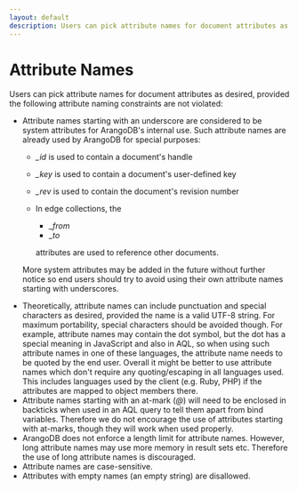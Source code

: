 ```yaml
---
layout: default
description: Users can pick attribute names for document attributes as desired, provided thefollowing attribute naming constraints are not violated
---
```

Attribute Names
===============

Users can pick attribute names for document attributes as desired, provided the
following attribute naming constraints are not violated:

- Attribute names starting with an underscore are considered to be system
  attributes for ArangoDB's internal use. Such attribute names are already used
  by ArangoDB for special purposes:
  - *_id* is used to contain a document's handle
  - *_key* is used to contain a document's user-defined key
  - *_rev* is used to contain the document's revision number
  - In edge collections, the
    - *_from*
    - *_to*

    attributes are used to reference other documents.

  More system attributes may be added in the future without further notice so
  end users should try to avoid using their own attribute names starting with
  underscores.

* Theoretically, attribute names can include punctuation and special characters
  as desired, provided the name is a valid UTF-8 string.  For maximum
  portability, special characters should be avoided though.  For example,
  attribute names may contain the dot symbol, but the dot has a special meaning
  in JavaScript and also in AQL, so when using such attribute names in one of
  these languages, the attribute name needs to be quoted by the end user. 
  Overall it might be better to use attribute names which don't require any 
  quoting/escaping in all languages used. This includes languages used by the 
  client (e.g. Ruby, PHP) if the attributes are mapped to object members there.
* Attribute names starting with an at-mark (*@*) will need to be enclosed in
  backticks when used in an AQL query to tell them apart from bind variables.
  Therefore we do not encourage the use of attributes starting with at-marks,
  though they will work when used properly.
* ArangoDB does not enforce a length limit for attribute names. However, long
  attribute names may use more memory in result sets etc. Therefore the use
  of long attribute names is discouraged.
* Attribute names are case-sensitive.
* Attributes with empty names (an empty string) are disallowed.

